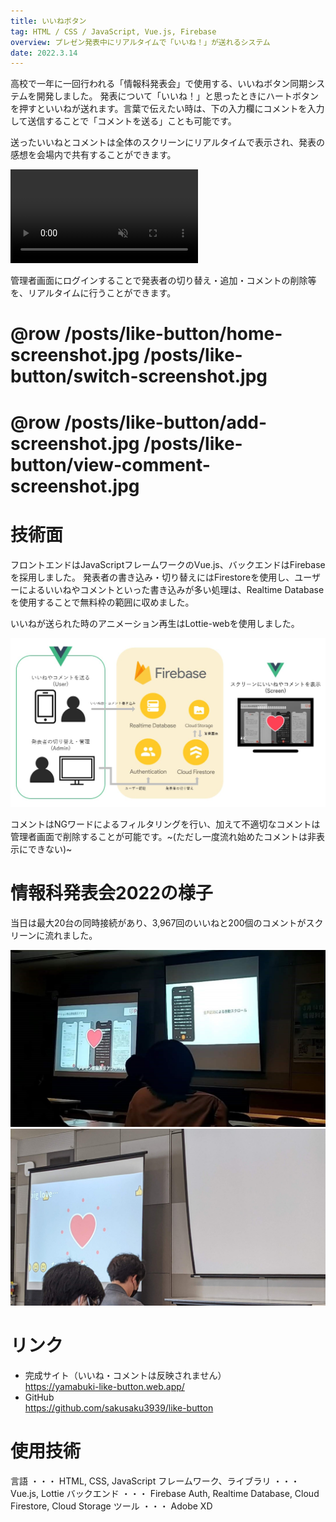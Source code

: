 ```yaml
---
title: いいねボタン
tag: HTML / CSS / JavaScript, Vue.js, Firebase
overview: プレゼン発表中にリアルタイムで「いいね！」が送れるシステム
date: 2022.3.14
---
```


高校で一年に一回行われる「情報科発表会」で使用する、いいねボタン同期システムを開発しました。
発表について「いいね！」と思ったときにハートボタンを押すといいねが送れます。言葉で伝えたい時は、下の入力欄にコメントを入力して送信することで「コメントを送る」ことも可能です。

送ったいいねとコメントは全体のスクリーンにリアルタイムで表示され、発表の感想を会場内で共有することができます。

<video src="/posts/like-button/demo-video.mp4" controls autoplay muted></video>

管理者画面にログインすることで発表者の切り替え・追加・コメントの削除等を、リアルタイムに行うことができます。

# @row /posts/like-button/home-screenshot.jpg /posts/like-button/switch-screenshot.jpg
# @row /posts/like-button/add-screenshot.jpg /posts/like-button/view-comment-screenshot.jpg


# 技術面
フロントエンドはJavaScriptフレームワークのVue.js、バックエンドはFirebaseを採用しました。 
発表者の書き込み・切り替えにはFirestoreを使用し、ユーザーによるいいねやコメントといった書き込みが多い処理は、Realtime Databaseを使用することで無料枠の範囲に収めました。

いいねが送られた時のアニメーション再生はLottie-webを使用しました。

![](/public/posts/like-button/architecture.jpg)

コメントはNGワードによるフィルタリングを行い、加えて不適切なコメントは管理者画面で削除することが可能です。~(ただし一度流れ始めたコメントは非表示にできない)~


# 情報科発表会2022の様子
当日は最大20台の同時接続があり、3,967回のいいねと200個のコメントがスクリーンに流れました。

![](/public/posts/like-button/thumbnail.jpg)
![](/public/posts/like-button/comment-photo.jpg)


# リンク
- 完成サイト（いいね・コメントは反映されません）  
  https://yamabuki-like-button.web.app/
- GitHub  
  https://github.com/sakusaku3939/like-button


# 使用技術
言語 ・・・ HTML, CSS, JavaScript
フレームワーク、ライブラリ ・・・ Vue.js, Lottie
バックエンド ・・・ Firebase Auth, Realtime Database, Cloud Firestore, Cloud Storage
ツール ・・・ Adobe XD